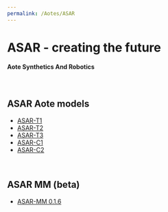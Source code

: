 ```yaml
---
permalink: /Aotes/ASAR
---
```

# ASAR - creating the future
#### Aote Synthetics And Robotics 

<br/>

## ASAR Aote models
- [ASAR-T1](./models/T1.md)
- [ASAR-T2](./models/T2.md)
- [ASAR-T3](./models/T3.md)
- [ASAR-C1](./models/C1.md)
- [ASAR-C2](./models/C2.md)

<br/>

## ASAR MM (beta)
- [ASAR-MM 0.1.6](./more/MM.html)

